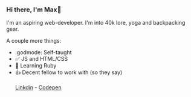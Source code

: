 ### Hi there, I'm Max👋

I'm an aspiring web-developer. I'm into 40k lore, yoga and backpacking gear.

A couple more things:

- :godmode: Self-taught
- :white_check_mark: JS and HTML/CSS
- 🌱 Learning Ruby
- :+1: Decent fellow to work with (so they say)
<br><br>[Linkdin](www.linkedin.com/in/maxjwmvogel) - [Codepen](https://codepen.io/Just-a-Bird)
